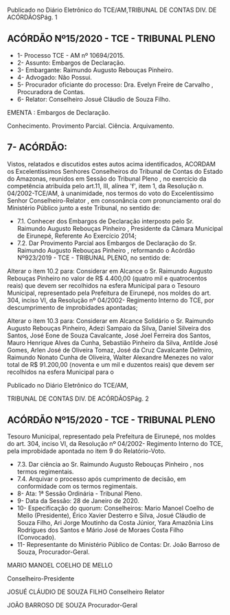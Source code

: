 Publicado  no  Diário  Eletrônico do TCE/AM,TRIBUNAL DE CONTAS DIV. DE ACÓRDÃOSPág. 1

## ACÓRDÃO Nº15/2020 - TCE - TRIBUNAL PLENO

- 1- Processo TCE - AM nº 10694/2015.
- 2- Assunto: Embargos de Declaração.
- 3- Embargante: Raimundo Augusto Rebouças Pinheiro.
- 4- Advogado: Não Possui.
- 5- Procurador oficiante do processo: Dra. Evelyn Freire de Carvalho , Procuradora de Contas.
- 6- Relator: Conselheiro Josué Cláudio de Souza Filho.

EMENTA : Embargos de Declaração.

Conhecimento. Provimento Parcial. Ciência. Arquivamento.

## 7- ACÓRDÃO:

Vistos, relatados e discutidos estes autos acima identificados, ACORDAM os Excelentíssimos Senhores Conselheiros do Tribunal de Contas do Estado do Amazonas, reunidos em Sessão do Tribunal Pleno , no exercício da competência atribuída pelo art.11, III,  alínea  'f',  item  1,  da  Resolução  n.  04/2002-TCE/AM, à  unanimidade, nos termos do voto do Excelentíssimo Senhor Conselheiro-Relator , em consonância com pronunciamento oral do Ministério Público junto a este Tribunal, no sentido de:

- 7.1. Conhecer dos Embargos de Declaração interposto pelo Sr. Raimundo Augusto  Rebouças  Pinheiro , Presidente  da  Câmara  Municipal  de Eirunepé, Referente Ao Exercício 2014;
- 7.2. Dar Provimento Parcial aos Embargos de Declaração do Sr. Raimundo Augusto Rebouças Pinheiro , reformando o Acórdão Nº923/2019 - TCE - TRIBUNAL PLENO, no sentido de:

Alterar  o  item 10.2 para: Considerar  em  Alcance  o Sr.  Raimundo Augusto  Rebouças  Pinheiro no  valor  de R$  4.400,00 (quatro  mil  e quatrocentos reais) que devem ser recolhidos na esfera Municipal para o Tesouro Municipal, representado pela Prefeitura de Eirunepé, nos moldes  do  art.  304,  inciso  VI,  da  Resolução  nº  04/2002-  Regimento Interno do TCE, por descumprimento de improbidades apontadas;

Alterar o item 10.3 para: Considerar em  Alcance  Solidário o Sr. Raimundo Augusto Rebouças Pinheiro, Adezi Sampaio da Silva, Daniel Silveira dos Santos, José Eone de Souza Cavalcante, José Joel Ferreira dos  Santos,  Mauro  Henrique  Alves  da  Cunha,  Sebastião  Pinheiro  da Silva, Antilde José Gomes, Arlen José de Oliveira Tomaz, José da Cruz Cavalcante Delmiro, Raimundo  Nonato  Cunha  de  Oliveira, Walter Alexandre Menezes no valor total de R$ 91.200,00 (noventa e um mil e duzentos  reais)  que  devem  ser  recolhidos  na  esfera  Municipal  para  o

Publicado  no  Diário  Eletrônico do TCE/AM,

TRIBUNAL DE CONTAS DIV. DE ACÓRDÃOSPág. 2

## ACÓRDÃO Nº15/2020 - TCE - TRIBUNAL PLENO

Tesouro Municipal, representado pela Prefeitura de Eirunepé, nos moldes  do  art.  304,  inciso  VI,  da  Resolução  nº  04/2002-  Regimento Interno do TCE, pela improbidade apontada no item 9 do Relatório-Voto.

- 7.3. Dar  ciência ao Sr.  Raimundo  Augusto  Rebouças  Pinheiro , nos termos regimentais.
- 7.4. Arquivar o  processo  após  cumprimento  de  decisão,  em  conformidade com os termos regimentais.
- 8- Ata: 1ª Sessão Ordinária - Tribunal Pleno.
- 9- Data da Sessão: 28 de Janeiro de 2020.
- 10-  Especificação do quorum: Conselheiros: Mario Manoel Coelho de Mello (Presidente), Érico Xavier Desterro e Silva, Josué Cláudio de Souza Filho, Ari Jorge Moutinho da Costa Júnior, Yara Amazônia Lins Rodrigues dos Santos e Mário José de Moraes Costa Filho (Convocado).
- 11-  Representante  do  Ministério  Público  de  Contas: Dr. João  Barroso  de  Souza, Procurador-Geral.

MARIO MANOEL COELHO DE MELLO

Conselheiro-Presidente

JOSUÉ CLÁUDIO DE SOUZA FILHO Conselheiro Relator

JOÃO BARROSO DE SOUZA Procurador-Geral